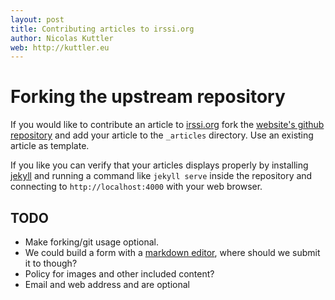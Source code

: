 ```yaml
---
layout: post
title: Contributing articles to irssi.org
author: Nicolas Kuttler
web: http://kuttler.eu
---
```


Forking the upstream repository
==

If you would like to contribute an article to [irssi.org](http://irssi.org)
fork the [website's github repository](https://github.com/irssi/irssi.github.io)
and add your article to the `_articles` directory.
Use an existing article as template.

If you like you can verify that your articles displays properly by installing
[jekyll](http://jekyllrb.com) and running a command like
`jekyll serve` inside the repository and connecting to
`http://localhost:4000` with your web browser.

TODO
--

- Make forking/git usage optional.
- We could build a form with a [markdown editor](http://vuejs.org/examples/),
  where should we submit it to though?
- Policy for images and other included content?
- Email and web address and are optional
